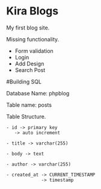# Kira Blogs
My first blog site.

Missing functionality.
- Form validation
- Login
- Add Design
- Search Post

#Building SQL

Database Name: phpblog

Table name: posts

Table Structure.

	- id -> primary key
	   -> auto increment

	- title -> varchar(255)

	- body -> text

	- author -> varchar(255)

	- created_at -> CURRENT_TIMESTAMP
				 -> timestamp